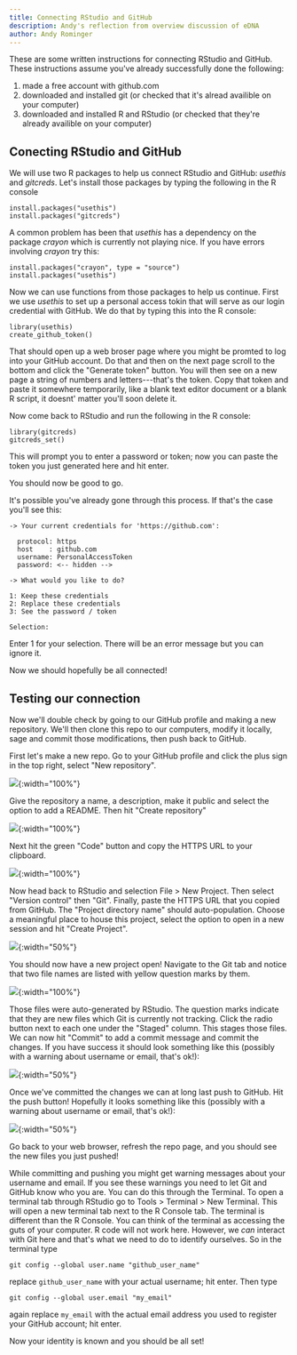 ```yaml
---
title: Connecting RStudio and GitHub
description: Andy's reflection from overview discussion of eDNA
author: Andy Rominger
---
```


These are some written instructions for connecting RStudio and GitHub.  These instructions assume you've already successfully done the following:

1. made a free account with github.com
2. downloaded and installed git (or checked that it's alread availible on your computer)
3. downloaded and installed R and RStudio (or checked that they're already availible on your computer)


## Conecting RStudio and GitHub

We will use two R packages to help us connect RStudio and GitHub: *usethis* and *gitcreds*. Let's install those packages by typing the following in the R console

```
install.packages("usethis")
install.packages("gitcreds")
```

A common problem has been that *usethis* has a dependency on the package *crayon* which is currently not playing nice.  If you have errors involving *crayon* try this:

```
install.packages("crayon", type = "source")
install.packages("usethis")
```

Now we can use functions from those packages to help us continue.  First we use *usethis* to set up a personal access tokin that will serve as our login credential with GitHub.  We do that by typing this into the R console:

```
library(usethis)
create_github_token()
```

That should open up a web broser page where you might be promted to log into your GitHub account. Do that and then on the next page scroll to the bottom and click the "Generate token" button.  You will then see on a new page a string of numbers and letters---that's the token. Copy that token and paste it somewhere temporarily, like a blank text editor document or a blank R script, it doesnt' matter you'll soon delete it.

Now come back to RStudio and run the following in the R console:

```
library(gitcreds)
gitcreds_set()
```

This will prompt you to enter a password or token; now you can paste the token you just generated here and hit enter.

You should now be good to go.  

It's possible you've already gone through this process.  If that's the case you'll see this:

```
-> Your current credentials for 'https://github.com':

  protocol: https
  host    : github.com
  username: PersonalAccessToken
  password: <-- hidden -->

-> What would you like to do? 

1: Keep these credentials
2: Replace these credentials
3: See the password / token

Selection: 
```

Enter 1 for your selection. There will be an error message but you can ignore it.

Now we should hopefully be all connected!

## Testing our connection

Now we'll double check by going to our GitHub profile and making a new repository.  We'll then clone this repo to our computers, modify it locally, sage and commit those modifications, then push back to GitHub.

First let's make a new repo. Go to your GitHub profile and click the plus sign in the top right, select "New repository".

![](img/github_how2/fig_add_repo.png){:width="100%"}


Give the repository a name, a description, make it public and select the option to add a README.  Then hit "Create repository"

![](img/github_how2/fig_add_repo2.png){:width="100%"}


Next hit the green "Code" button and copy the HTTPS URL to your clipboard.

![](img/github_how2/fig_clone.png){:width="100%"}


Now head back to RStudio and selection File > New Project. Then select "Version control" then "Git". Finally, paste the HTTPS URL that you copied from GitHub. The "Project directory name" should auto-population. Choose a meaningful place to house this project, select the option to open in a new session and hit "Create Project".

![](img/github_how2/fig_git_project.png){:width="50%"}

You should now have a new project open!  Navigate to the Git tab and notice that two file names are listed with yellow question marks by them.  

![](img/github_how2/fig_git_tab.png){:width="100%"}



Those files were auto-generated by RStudio.  The question marks indicate that they are new files which Git is currently not tracking.  Click the radio button next to each one under the "Staged" column.  This stages those files.  We can now hit "Commit" to add a commit message and commit the changes.  If you have success it should look something like this (possibly with a warning about username or email, that's ok!):

![](img/github_how2/fig_commit.png){:width="50%"}


Once we've committed the changes we can at long last push to GitHub.  Hit the push button!  Hopefully it looks something like this (possibly with a warning about username or email, that's ok!):

![](img/github_how2/fig_push.png){:width="50%"}

Go back to your web browser, refresh the repo page, and you should see the new files you just pushed! 

While committing and pushing you might get warning messages about your username and email. If you see these warnings you need to let Git and GitHub know who you are.  You can do this through the Terminal. To open a terminal tab through RStudio go to Tools > Terminal > New Terminal. This will open a new terminal tab next to the R Console tab.  The terminal is different than the R Console. You can think of the terminal as accessing the guts of your computer. R code will not work here.  However, we *can* interact with Git here and that's what we need to do to identify ourselves. So in the terminal type

```
git config --global user.name "github_user_name"
```

replace `github_user_name` with your actual username; hit enter. Then type 

```
git config --global user.email "my_email"
```

again replace `my_email` with the actual email address you used to register your GitHub account; hit enter.

Now your identity is known and you should be all set!

